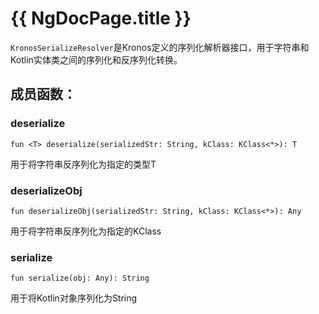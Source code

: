 # {{ NgDocPage.title }}

`KronosSerializeResolver`是Kronos定义的序列化解析器接口，用于字符串和Kotlin实体类之间的序列化和反序列化转换。

## 成员函数：

### deserialize
`fun <T> deserialize(serializedStr: String, kClass: KClass<*>): T`

用于将字符串反序列化为指定的类型T

### deserializeObj
`fun deserializeObj(serializedStr: String, kClass: KClass<*>): Any`

用于将字符串反序列化为指定的KClass

### serialize
`fun serialize(obj: Any): String`

用于将Kotlin对象序列化为String
